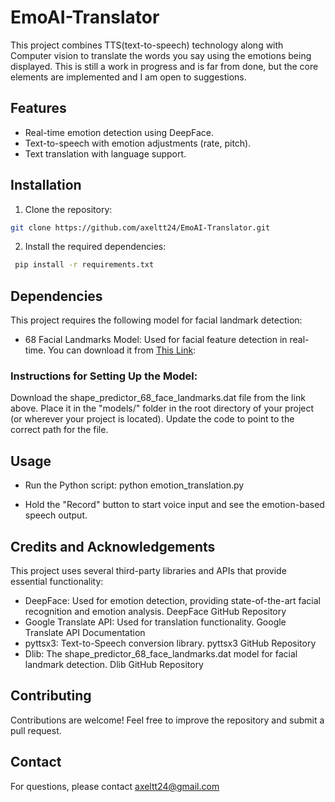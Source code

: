 # EmoAI-Translator
This project combines TTS(text-to-speech) technology along with Computer vision to translate the words you say using the emotions being displayed. This is still a work in progress and is far from done, but the core elements are implemented and I am open to suggestions.

## Features
- Real-time emotion detection using DeepFace.
- Text-to-speech with emotion adjustments (rate, pitch).
- Text translation with language support.

## Installation
1. Clone the repository:
```bash
git clone https://github.com/axeltt24/EmoAI-Translator.git
```

2. Install the required dependencies:
```bash
 pip install -r requirements.txt
```

## Dependencies
This project requires the following model for facial landmark detection:
- 68 Facial Landmarks Model: Used for facial feature detection in real-time. You can download it from [This Link](https://github.com/italojs/facial-landmarks-recognition/blob/master/shape_predictor_68_face_landmarks.dat):


### Instructions for Setting Up the Model:
Download the shape_predictor_68_face_landmarks.dat file from the link above.
Place it in the "models/" folder in the root directory of your project (or wherever your project is located).
Update the code to point to the correct path for the file.

## Usage
- Run the Python script:
   python emotion_translation.py

- Hold the "Record" button to start voice input and see the emotion-based speech output.

## Credits and Acknowledgements
This project uses several third-party libraries and APIs that provide essential functionality:

- DeepFace: Used for emotion detection, providing state-of-the-art facial recognition and emotion analysis. DeepFace GitHub Repository
- Google Translate API: Used for translation functionality. Google Translate API Documentation
- pyttsx3: Text-to-Speech conversion library. pyttsx3 GitHub Repository
- Dlib: The shape_predictor_68_face_landmarks.dat model for facial landmark detection. Dlib GitHub Repository

## Contributing
Contributions are welcome! Feel free to improve the repository and submit a pull request.

## Contact
For questions, please contact axeltt24@gmail.com
